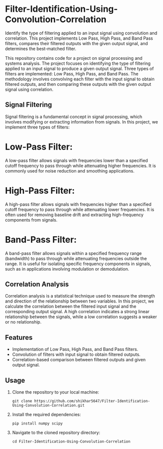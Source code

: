 # Filter-Identification-Using-Convolution-Correlation
Identify the type of filtering applied to an input signal using convolution and correlation. This project implements Low Pass, High Pass, and Band Pass filters, compares their filtered outputs with the given output signal, and determines the best-matched filter.

This repository contains code for a project on signal processing and systems analysis. The project focuses on identifying the type of filtering applied to an input signal to produce a given output signal. Three types of filters are implemented: Low Pass, High Pass, and Band Pass. The methodology involves convolving each filter with the input signal to obtain filtered outputs, and then comparing these outputs with the given output signal using correlation.

## Signal Filtering
Signal filtering is a fundamental concept in signal processing, which involves modifying or extracting information from signals. In this project, we implement three types of filters:

# Low-Pass Filter:
A low-pass filter allows signals with frequencies lower than a specified cutoff frequency to pass through while attenuating higher frequencies. It is commonly used for noise reduction and smoothing applications.

# High-Pass Filter:
A high-pass filter allows signals with frequencies higher than a specified cutoff frequency to pass through while attenuating lower frequencies. It is often used for removing baseline drift and extracting high-frequency components from signals.

# Band-Pass Filter:
A band-pass filter allows signals within a specified frequency range (bandwidth) to pass through while attenuating frequencies outside the range. It is useful for isolating specific frequency components in signals, such as in applications involving modulation or demodulation.

## Correlation Analysis
Correlation analysis is a statistical technique used to measure the strength and direction of the relationship between two variables. In this project, we calculate the correlation between the filtered input signal and the corresponding output signal. A high correlation indicates a strong linear relationship between the signals, while a low correlation suggests a weaker or no relationship.

## Features

- Implementation of Low Pass, High Pass, and Band Pass filters.
- Convolution of filters with input signal to obtain filtered outputs.
- Correlation-based comparison between filtered outputs and given output signal.

## Usage

1. Clone the repository to your local machine:

    ```
    git clone https://github.com/shikhar5647/Filter-Identification-Using-Convolution-Correlation.git
    ```

2. Install the required dependencies:

    ```
    pip install numpy scipy
    ```

3. Navigate to the cloned repository directory:

    ```
    cd Filter-Identification-Using-Convolution-Correlation
    ```
